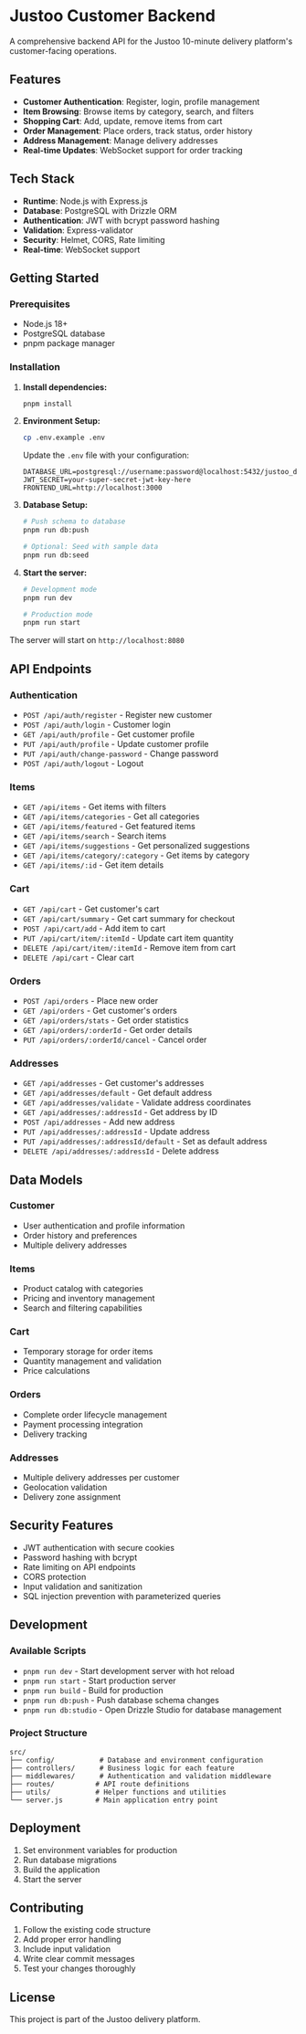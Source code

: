# Justoo Customer Backend

A comprehensive backend API for the Justoo 10-minute delivery platform's customer-facing operations.

## Features

- **Customer Authentication**: Register, login, profile management
- **Item Browsing**: Browse items by category, search, and filters
- **Shopping Cart**: Add, update, remove items from cart
- **Order Management**: Place orders, track status, order history
- **Address Management**: Manage delivery addresses
- **Real-time Updates**: WebSocket support for order tracking

## Tech Stack

- **Runtime**: Node.js with Express.js
- **Database**: PostgreSQL with Drizzle ORM
- **Authentication**: JWT with bcrypt password hashing
- **Validation**: Express-validator
- **Security**: Helmet, CORS, Rate limiting
- **Real-time**: WebSocket support

## Getting Started

### Prerequisites

- Node.js 18+
- PostgreSQL database
- pnpm package manager

### Installation

1. **Install dependencies:**

   ```bash
   pnpm install
   ```

2. **Environment Setup:**

   ```bash
   cp .env.example .env
   ```

   Update the `.env` file with your configuration:

   ```env
   DATABASE_URL=postgresql://username:password@localhost:5432/justoo_db
   JWT_SECRET=your-super-secret-jwt-key-here
   FRONTEND_URL=http://localhost:3000
   ```

3. **Database Setup:**

   ```bash
   # Push schema to database
   pnpm run db:push

   # Optional: Seed with sample data
   pnpm run db:seed
   ```

4. **Start the server:**

   ```bash
   # Development mode
   pnpm run dev

   # Production mode
   pnpm run start
   ```

The server will start on `http://localhost:8080`

## API Endpoints

### Authentication

- `POST /api/auth/register` - Register new customer
- `POST /api/auth/login` - Customer login
- `GET /api/auth/profile` - Get customer profile
- `PUT /api/auth/profile` - Update customer profile
- `PUT /api/auth/change-password` - Change password
- `POST /api/auth/logout` - Logout

### Items

- `GET /api/items` - Get items with filters
- `GET /api/items/categories` - Get all categories
- `GET /api/items/featured` - Get featured items
- `GET /api/items/search` - Search items
- `GET /api/items/suggestions` - Get personalized suggestions
- `GET /api/items/category/:category` - Get items by category
- `GET /api/items/:id` - Get item details

### Cart

- `GET /api/cart` - Get customer's cart
- `GET /api/cart/summary` - Get cart summary for checkout
- `POST /api/cart/add` - Add item to cart
- `PUT /api/cart/item/:itemId` - Update cart item quantity
- `DELETE /api/cart/item/:itemId` - Remove item from cart
- `DELETE /api/cart` - Clear cart

### Orders

- `POST /api/orders` - Place new order
- `GET /api/orders` - Get customer's orders
- `GET /api/orders/stats` - Get order statistics
- `GET /api/orders/:orderId` - Get order details
- `PUT /api/orders/:orderId/cancel` - Cancel order

### Addresses

- `GET /api/addresses` - Get customer's addresses
- `GET /api/addresses/default` - Get default address
- `GET /api/addresses/validate` - Validate address coordinates
- `GET /api/addresses/:addressId` - Get address by ID
- `POST /api/addresses` - Add new address
- `PUT /api/addresses/:addressId` - Update address
- `PUT /api/addresses/:addressId/default` - Set as default address
- `DELETE /api/addresses/:addressId` - Delete address

## Data Models

### Customer

- User authentication and profile information
- Order history and preferences
- Multiple delivery addresses

### Items

- Product catalog with categories
- Pricing and inventory management
- Search and filtering capabilities

### Cart

- Temporary storage for order items
- Quantity management and validation
- Price calculations

### Orders

- Complete order lifecycle management
- Payment processing integration
- Delivery tracking

### Addresses

- Multiple delivery addresses per customer
- Geolocation validation
- Delivery zone assignment

## Security Features

- JWT authentication with secure cookies
- Password hashing with bcrypt
- Rate limiting on API endpoints
- CORS protection
- Input validation and sanitization
- SQL injection prevention with parameterized queries

## Development

### Available Scripts

- `pnpm run dev` - Start development server with hot reload
- `pnpm run start` - Start production server
- `pnpm run build` - Build for production
- `pnpm run db:push` - Push database schema changes
- `pnpm run db:studio` - Open Drizzle Studio for database management

### Project Structure

```
src/
├── config/           # Database and environment configuration
├── controllers/      # Business logic for each feature
├── middlewares/      # Authentication and validation middleware
├── routes/          # API route definitions
├── utils/           # Helper functions and utilities
└── server.js        # Main application entry point
```

## Deployment

1. Set environment variables for production
2. Run database migrations
3. Build the application
4. Start the server

## Contributing

1. Follow the existing code structure
2. Add proper error handling
3. Include input validation
4. Write clear commit messages
5. Test your changes thoroughly

## License

This project is part of the Justoo delivery platform.
